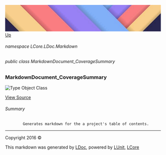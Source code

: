 ![](../Content/LDoc-banner-small.png "")
[Up](LDoc.md)

###### namespace LCore.LDoc.Markdown

###### public class MarkdownDocument_CoverageSummary

### MarkdownDocument_CoverageSummary

 ![Type Object Class](http://b.repl.ca/v1/Type-Object%20Class-blue.png "")



[View Source](../Markdown/Generators/MarkdownDocument_CoverageSummary.cs#L)

###### Summary

            Generates markdown for the a project's table of contents.
            



---

Copyright 2016 &copy; [](../../README.md) [](../../TableOfContents.md)

This markdown was generated by [LDoc](https://github.com/CodeSingularity/LDoc), powered by [LUnit](https://github.com/CodeSingularity/LUnit), [LCore](https://github.com/CodeSingularity/LCore)
